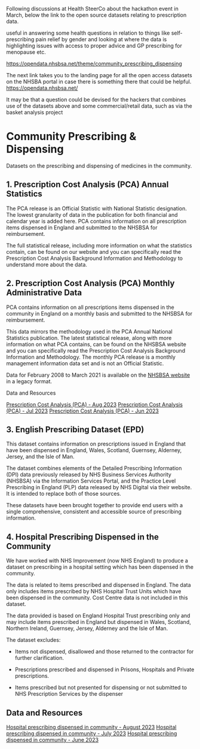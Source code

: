 
Following discussions at Health SteerCo about the hackathon
event in March, below the link to the 
open source datasets relating to prescription data.

useful in answering some health questions in relation 
to things like self-prescribing pain relief by gender and
looking at where the data is highlighting issues with access to 
proper advice and GP prescribing for menopause etc.
 
https://opendata.nhsbsa.net/theme/community_prescribing_dispensing

The next link takes you to the landing page for all the 
open access datasets on the NHSBA portal
in case there is something there that could be helpful.
https://opendata.nhsbsa.net/
 
It may be that a question could be devised for the hackers
that combines use of the datasets above and some 
commercial/retail data, such as via the basket analysis project

# Community Prescribing & Dispensing

Datasets on the prescribing and dispensing of medicines in the community.

## 1. Prescription Cost Analysis (PCA) Annual Statistics
The PCA release is an Official Statistic with National Statistic designation.
The lowest granularity of data in the publication for both financial and 
calendar year is added here. PCA contains information on all prescription 
items dispensed in England and submitted to the NHSBSA for reimbursement.

The full statistical release, including more information on what the 
statistics contain, can be found on our website and you can specifically 
read the Prescription Cost Analysis Background Information and Methodology 
to understand more about the data.

## 2. Prescription Cost Analysis (PCA) Monthly Administrative Data
PCA contains information on all prescriptions items dispensed in the community 
in England on a monthly basis and submitted to the NHSBSA for reimbursement.

This data mirrors the methodology used in the PCA Annual National Statistics
publication. The latest statistical release, along with more information on 
what PCA contains, can be found on the NHSBSA website and you can specifically 
read the Prescription Cost Analysis Background Information and Methodology.
The monthly PCA release is a monthly management information data set and is not
an Official Statistic.

Data for February 2008 to March 2021 is available on the [NHSBSA website](https://www.nhsbsa.nhs.uk/prescription-data/dispensing-data/prescription-cost-analysis-pca-data) in a
legacy format.

Data and Resources

[Prescription Cost Analysis (PCA) - Aug 2023](https://opendata.nhsbsa.net/dataset/prescription-cost-analysis-pca-monthly-data/resource/b5a5c071-740d-46f1-9249-21faf39daa31)
[Prescription Cost Analysis (PCA) - Jul 2023](https://opendata.nhsbsa.net/dataset/prescription-cost-analysis-pca-monthly-data/resource/668f9717-f824-4032-922d-61c6e9f65e73)
[Prescription Cost Analysis (PCA) - Jun 2023](https://opendata.nhsbsa.net/dataset/prescription-cost-analysis-pca-monthly-data/resource/88860781-558b-4817-9ed9-74a8bd140282)

## 3. English Prescribing Dataset (EPD)
This dataset contains information on prescriptions issued in England that 
have been dispensed in England, Wales, Scotland, Guernsey, Alderney, 
Jersey, and the Isle of Man.

The dataset combines elements of the Detailed Prescribing Information (DPI)
data previously released by NHS Business Services Authority (NHSBSA) via 
the Information Services Portal, and the Practice Level Prescribing in 
England (PLP) data released by NHS Digital via their website. It is 
intended to replace both of those sources.

These datasets have been brought together to provide end users with a 
single comprehensive, consistent and accessible source of prescribing information.

## 4. Hospital Prescribing Dispensed in the Community
We have worked with NHS Improvement (now NHS England) to produce a dataset on
prescribing in a hospital setting which has been dispensed in the community.

The data is related to items prescribed and dispensed in England. The data only
includes items prescribed by NHS Hospital Trust Units which have been dispensed
in the community. Cost Centre data is not included in this dataset.

The data provided is based on England Hospital Trust prescribing only and may 
include items prescribed in England but dispensed in Wales, Scotland, Northern
Ireland, Guernsey, Jersey, Alderney and the Isle of Man.

The dataset excludes:

- Items not dispensed, disallowed and those returned to the contractor for 
further clarification.

- Prescriptions prescribed and dispensed in Prisons, Hospitals and Private 
  prescriptions.

- Items prescribed but not presented for dispensing or not submitted to NHS 
  Prescription Services by the dispenser

## Data and Resources
[Hospital prescribing dispensed in community - August 2023](https://opendata.nhsbsa.net/dataset/hospital-prescribing-dispensed-in-the-community/resource/467d12a4-a652-44e9-a67e-59556adec51b)
[Hospital prescribing dispensed in community - July 2023](https://opendata.nhsbsa.net/dataset/hospital-prescribing-dispensed-in-the-community/resource/fe1d564b-ef64-4dec-9f3a-509c9f382d6f)
[Hospital prescribing dispensed in community - June 2023](https://opendata.nhsbsa.net/dataset/hospital-prescribing-dispensed-in-the-community/resource/5242f116-9072-4221-99f4-796e0770b568)